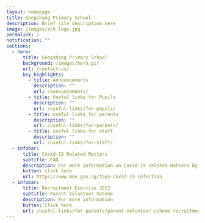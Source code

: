 ```yaml
---
layout: homepage
title: Gongshang Primary School
description: Brief site description here
image: /images/sch logo.jpg
permalink: /
notification: ""
sections:
  - hero:
      title: Gongshang Primary School
      background: /images/hero.gif
      url: /contact-us/
      key_highlights:
        - title: Announcements
          description: ""
          url: /announcements/
        - title: Useful links for Pupils
          description: ""
          url: /useful-links/for-pupils/
        - title: useful links for parents
          description: ""
          url: /useful-links/for-parents/
        - title: useful links for staff
          description: ""
          url: /useful-links/for-staff/
  - infobar:
      title: Covid-19 Related Matters
      subtitle: FAQ
      description: For more information on Covid-19 related matters by MOE
      button: click here
      url: https://www.moe.gov.sg/faqs-covid-19-infection
  - infobar:
      title: Recruitment Exercise 2022
      subtitle: Parent Volunteer Scheme
      description: For more information
      button: Click here
      url: /useful-links/for-parents/parent-volunteer-scheme-recruitment-exercise/
---
```

